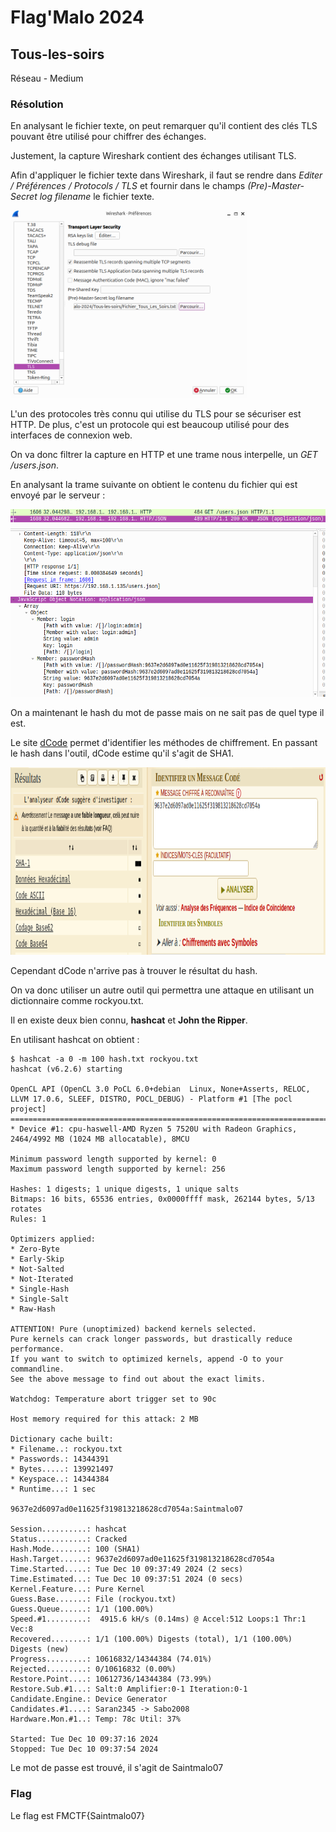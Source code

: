 # Flag'Malo 2024

## Tous-les-soirs

Réseau - Medium

### Résolution

En analysant le fichier texte, on peut remarquer qu'il contient des clés TLS pouvant être utilisé pour chiffrer des échanges.

Justement, la capture Wireshark contient des échanges utilisant TLS.

Afin d'appliquer le fichier texte dans Wireshark, il faut se rendre dans *Editer / Préférences / Protocols / TLS* et fournir dans le champs *(Pre)-Master-Secret log filename* le fichier texte.

<img src="img/log.png" alt="log" width="auto" height="300">

L'un des protocoles très connu qui utilise du TLS pour se sécuriser est HTTP. De plus, c'est un protocole qui est beaucoup utilisé pour des interfaces de connexion web.

On va donc filtrer la capture en HTTP et une trame nous interpelle, un *GET /users.json*.

En analysant la trame suivante on obtient le contenu du fichier qui est envoyé par le serveur :

<img src="img/users.png" alt="users" width="auto" height="300">

On a maintenant le hash du mot de passe mais on ne sait pas de quel type il est.

Le site [dCode](https://www.dcode.fr/identification-chiffrement) permet d'identifier les méthodes de chiffrement. En passant le hash dans l'outil, dCode estime qu'il s'agit de SHA1.

<img src="img/detect.png" alt="detect" width="auto" height="300">

Cependant dCode n'arrive pas à trouver le résultat du hash.

On va donc utiliser un autre outil qui permettra une attaque en utilisant un dictionnaire comme rockyou.txt.

Il en existe deux bien connu, **hashcat** et **John the Ripper**.

En utilisant hashcat on obtient :
```
$ hashcat -a 0 -m 100 hash.txt rockyou.txt
hashcat (v6.2.6) starting

OpenCL API (OpenCL 3.0 PoCL 6.0+debian  Linux, None+Asserts, RELOC, LLVM 17.0.6, SLEEF, DISTRO, POCL_DEBUG) - Platform #1 [The pocl project]
============================================================================================================================================
* Device #1: cpu-haswell-AMD Ryzen 5 7520U with Radeon Graphics, 2464/4992 MB (1024 MB allocatable), 8MCU

Minimum password length supported by kernel: 0
Maximum password length supported by kernel: 256

Hashes: 1 digests; 1 unique digests, 1 unique salts
Bitmaps: 16 bits, 65536 entries, 0x0000ffff mask, 262144 bytes, 5/13 rotates
Rules: 1

Optimizers applied:
* Zero-Byte
* Early-Skip
* Not-Salted
* Not-Iterated
* Single-Hash
* Single-Salt
* Raw-Hash

ATTENTION! Pure (unoptimized) backend kernels selected.
Pure kernels can crack longer passwords, but drastically reduce performance.
If you want to switch to optimized kernels, append -O to your commandline.
See the above message to find out about the exact limits.

Watchdog: Temperature abort trigger set to 90c

Host memory required for this attack: 2 MB

Dictionary cache built:
* Filename..: rockyou.txt
* Passwords.: 14344391
* Bytes.....: 139921497
* Keyspace..: 14344384
* Runtime...: 1 sec

9637e2d6097ad0e11625f319813218628cd7054a:Saintmalo07

Session..........: hashcat
Status...........: Cracked
Hash.Mode........: 100 (SHA1)
Hash.Target......: 9637e2d6097ad0e11625f319813218628cd7054a
Time.Started.....: Tue Dec 10 09:37:49 2024 (2 secs)
Time.Estimated...: Tue Dec 10 09:37:51 2024 (0 secs)
Kernel.Feature...: Pure Kernel
Guess.Base.......: File (rockyou.txt)
Guess.Queue......: 1/1 (100.00%)
Speed.#1.........:  4915.6 kH/s (0.14ms) @ Accel:512 Loops:1 Thr:1 Vec:8
Recovered........: 1/1 (100.00%) Digests (total), 1/1 (100.00%) Digests (new)
Progress.........: 10616832/14344384 (74.01%)
Rejected.........: 0/10616832 (0.00%)
Restore.Point....: 10612736/14344384 (73.99%)
Restore.Sub.#1...: Salt:0 Amplifier:0-1 Iteration:0-1
Candidate.Engine.: Device Generator
Candidates.#1....: Saran2345 -> Sabo2008
Hardware.Mon.#1..: Temp: 78c Util: 37%

Started: Tue Dec 10 09:37:16 2024
Stopped: Tue Dec 10 09:37:54 2024

```

Le mot de passe est trouvé, il s'agit de Saintmalo07

### Flag

Le flag est FMCTF{Saintmalo07}
